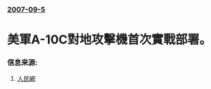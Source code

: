 ### [2007-09-5](/news/2007/09/5/index.md)

##### 
# 美軍A-10C對地攻擊機首次實戰部署。




### 信息来源:

1. [人民網](http://world.people.com.cn/GB/42032/6221731.html)
